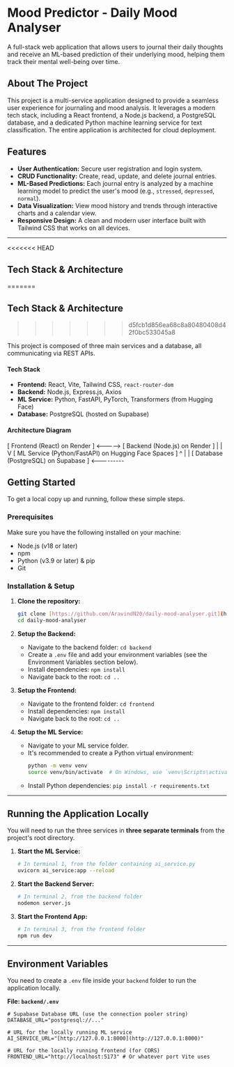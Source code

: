 # Mood Predictor - Daily Mood Analyser 

A full-stack web application that allows users to journal their daily thoughts and receive an ML-based prediction of their underlying mood, helping them track their mental well-being over time.



##  About The Project

This project is a multi-service application designed to provide a seamless user experience for journaling and mood analysis. It leverages a modern tech stack, including a React frontend, a Node.js backend, a PostgreSQL database, and a dedicated Python machine learning service for text classification. The entire application is architected for cloud deployment.

##  Features

* **User Authentication:** Secure user registration and login system.
* **CRUD Functionality:** Create, read, update, and delete journal entries.
* **ML-Based Predictions:** Each journal entry is analyzed by a machine learning model to predict the user's mood (e.g., `stressed`, `depressed`, `normal`).
* **Data Visualization:** View mood history and trends through interactive charts and a calendar view.
* **Responsive Design:** A clean and modern user interface built with Tailwind CSS that works on all devices.

---

<<<<<<< HEAD
##  Tech Stack & Architecture
=======
## Tech Stack & Architecture
>>>>>>> d5fcb1d856ea68c8a80480408d42f0bc533045a8

This project is composed of three main services and a database, all communicating via REST APIs.

#### Tech Stack
* **Frontend:** React, Vite, Tailwind CSS, `react-router-dom`
* **Backend:** Node.js, Express.js, Axios
* **ML Service:** Python, FastAPI, PyTorch, Transformers (from Hugging Face)
* **Database:** PostgreSQL (hosted on Supabase)

#### Architecture Diagram
[ Frontend (React) on Render ] <-----> [ Backend (Node.js) on Render ]
|
|
V
[ ML Service (Python/FastAPI) on Hugging Face Spaces ]
^
|
|
[ Database (PostgreSQL) on Supabase ] <---------
##  Getting Started

To get a local copy up and running, follow these simple steps.

### Prerequisites

Make sure you have the following installed on your machine:
* Node.js (v18 or later)
* npm
* Python (v3.9 or later) & pip
* Git

### Installation & Setup

1.  **Clone the repository:**
    ```bash
    git clone [https://github.com/AravindN20/daily-mood-analyser.git](https://github.com/AravindN20/daily-mood-analyser.git)
    cd daily-mood-analyser
    ```

2.  **Setup the Backend:**
    * Navigate to the backend folder: `cd backend`
    * Create a `.env` file and add your environment variables (see the Environment Variables section below).
    * Install dependencies: `npm install`
    * Navigate back to the root: `cd ..`

3.  **Setup the Frontend:**
    * Navigate to the frontend folder: `cd frontend`
    * Install dependencies: `npm install`
    * Navigate back to the root: `cd ..`

4.  **Setup the ML Service:**
    * Navigate to your ML service folder.
    * It's recommended to create a Python virtual environment:
        ```bash
        python -m venv venv
        source venv/bin/activate  # On Windows, use `venv\Scripts\activate`
        ```
    * Install Python dependencies: `pip install -r requirements.txt`

---

##  Running the Application Locally

You will need to run the three services in **three separate terminals** from the project's root directory.

1.  **Start the ML Service:**
    ```bash
    # In terminal 1, from the folder containing ai_service.py
    uvicorn ai_service:app --reload
    ```

2.  **Start the Backend Server:**
    ```bash
    # In terminal 2, from the backend folder
    nodemon server.js
    ```

3.  **Start the Frontend App:**
    ```bash
    # In terminal 3, from the frontend folder
    npm run dev
    ```

---

##  Environment Variables

You need to create a `.env` file inside your `backend` folder to run the application locally.

**File: `backend/.env`**
```env
# Supabase Database URL (use the connection pooler string)
DATABASE_URL="postgresql://..."

# URL for the locally running ML service
AI_SERVICE_URL="[http://127.0.0.1:8000](http://127.0.0.1:8000)"

# URL for the locally running frontend (for CORS)
FRONTEND_URL="http://localhost:5173" # Or whatever port Vite uses

